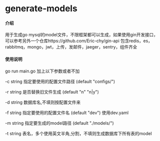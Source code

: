 # generate-models

#### 介绍
用于生成go mysql的model文件，不限框架都可以生成，如果使用gin开发接口，可以参考另外一个仓库https://github.com/Eric-chy/gin-api   包含redis，es，rabbitmq，mongo，jwt，上传，发邮件，jaeger，sentry，组件齐全

#### 使用说明
go run main.go 加上以下参数或者不加

  -c string
        指定要使用的配置文件路径 (default "configs/")  
        
  -r string
        是否替换旧文件生成 (default "n" "n|y")  
        
  -d string
        数据库名,不填则按配置文件来  
        
  -f string
        指定要使用的配置文件名 (default "dev") 使用dev.yaml  
        
  -m string
        指定要生成的model路径 (default "./models/")  
        
  -t string
        表名，多个使用英文半角,分割，不填则生成数据库下所有表的model  

